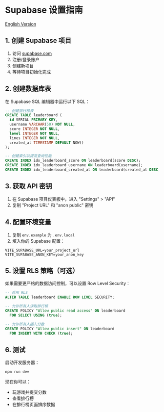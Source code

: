 # Supabase 设置指南

[English Version](../en/SUPABASE_SETUP.md)

## 1. 创建 Supabase 项目

1. 访问 [supabase.com](https://supabase.com)
2. 注册/登录账户
3. 创建新项目
4. 等待项目初始化完成

## 2. 创建数据库表

在 Supabase SQL 编辑器中运行以下 SQL：

```sql
-- 创建排行榜表
CREATE TABLE leaderboard (
  id SERIAL PRIMARY KEY,
  username VARCHAR(50) NOT NULL,
  score INTEGER NOT NULL,
  level INTEGER NOT NULL,
  lines INTEGER NOT NULL,
  created_at TIMESTAMP DEFAULT NOW()
);

-- 创建索引以提高查询性能
CREATE INDEX idx_leaderboard_score ON leaderboard(score DESC);
CREATE INDEX idx_leaderboard_username ON leaderboard(username);
CREATE INDEX idx_leaderboard_created_at ON leaderboard(created_at DESC);
```

## 3. 获取 API 密钥

1. 在 Supabase 项目仪表板中，进入 "Settings" > "API"
2. 复制 "Project URL" 和 "anon public" 密钥

## 4. 配置环境变量

1. 复制 `env.example` 为 `.env.local`
2. 填入你的 Supabase 配置：

```env
VITE_SUPABASE_URL=your_project_url
VITE_SUPABASE_ANON_KEY=your_anon_key
```

## 5. 设置 RLS 策略（可选）

如果需要更严格的数据访问控制，可以设置 Row Level Security：

```sql
-- 启用 RLS
ALTER TABLE leaderboard ENABLE ROW LEVEL SECURITY;

-- 允许所有人读取排行榜
CREATE POLICY "Allow public read access" ON leaderboard
  FOR SELECT USING (true);

-- 允许所有人插入分数
CREATE POLICY "Allow public insert" ON leaderboard
  FOR INSERT WITH CHECK (true);
```

## 6. 测试

启动开发服务器：

```bash
npm run dev
```

现在你可以：
- 玩游戏并提交分数
- 查看排行榜
- 在排行榜页面排序数据 